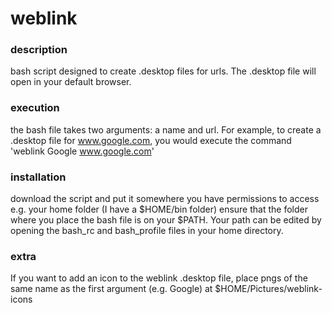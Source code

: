 # weblink

### description
bash script designed to create .desktop files for urls. The .desktop file will open in your default browser.

### execution
the bash file takes two arguments: a name and url.
For example, to create a .desktop file for www.google.com, you would execute the command 'weblink Google www.google.com'

### installation
download the script and put it somewhere you have permissions to access e.g. your home folder (I have a $HOME/bin folder)
ensure that the folder where you place the bash file is on your $PATH. Your path can be edited by opening the bash_rc and bash_profile files in your home directory.

### extra
If you want to add an icon to the weblink .desktop file, place pngs of the same name as the first argument (e.g. Google) at $HOME/Pictures/weblink-icons
